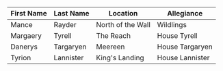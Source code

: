 |First Name  |  Last Name  |  Location           |  Allegiance     |
|------------|-------------|---------------------|-----------------|
|Mance       |  Rayder     |  North of the Wall  |  Wildlings      |
|Margaery    |  Tyrell     |  The Reach          |  House Tyrell   |
|Danerys     |  Targaryen  |  Meereen            |  House Targaryen|
|Tyrion      |  Lannister  |  King's Landing     |  House Lannister|
